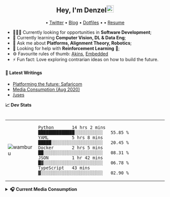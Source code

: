 <h2 align="center">Hey, I'm Denzel<img src="https://github.com/wamburu/wamburu/raw/master/assets/hi.gif" width="23px"></h2>

<p align="center">
  • <a href="https://twitter.com/denzelwamburu">Twitter</a>
  • <a href="https://wamburu.codes">Blog</a>
  • <a href="https://github.com/wamburu/dotfiles">Dotfiles</a> •
  • <a href="https://resume.wamburu.codes">Resume</a>

</p>

- 🕵🏿‍♂️ Currently looking for opportunities in **Software Development**;
- 🌱 Currently learning **Computer Vision, DL & Data Eng**;
- 💬 Ask me about **Platforms, Alignment Theory, Robotics**;
- 🤔 Looking for help with **Reinforcement Learning** 👾;
- ⚙️ Favourite rules of thumb: [Akins](https://spacecraft.ssl.umd.edu/akins_laws.html), [Embedded](https://embeddedartistry.com/blog/2018/04/26/embedded-rules-of-thumb/)
- ⚡ Fun fact: Love exploring contrarian ideas on how to build the future.

#### 📕 Latest Writings

<!--START_SECTION:posts-->
* [Platforming the future: Safaricom](https:&#x2F;&#x2F;wamburu.codes&#x2F;Platforming-the-future:-Safaricom)
* [Media Consumption (Aug 2020)](https:&#x2F;&#x2F;wamburu.codes&#x2F;Media-Consumption-(Aug-2020))
* [&#x2F;uses](https:&#x2F;&#x2F;wamburu.codes&#x2F;uses)
<!--END_SECTION:posts-->

<summary><strong>📈 Dev Stats </strong></summary>
<br>
<table>
<tr><td>

<a>
  <img src="https://github-readme-stats.vercel.app/api?username=wamburu&show_icons=true&count_private=true&theme=merko&hide=contribs" alt="wamburu" /> 
</a>
</td><td>

<!--START_SECTION:waka-->
```text
Python       14 hrs 2 mins   ██████████████░░░░░░░░░░░   55.85 % 
YAML         5 hrs 8 mins    █████░░░░░░░░░░░░░░░░░░░░   20.45 % 
Docker       2 hrs 5 mins    ██░░░░░░░░░░░░░░░░░░░░░░░   08.31 % 
JSON         1 hr 42 mins    █▓░░░░░░░░░░░░░░░░░░░░░░░   06.78 % 
TypeScript   43 mins         ▓░░░░░░░░░░░░░░░░░░░░░░░░   02.90 % 
```
<!--END_SECTION:waka-->

</td></tr>
</table>

<details>

<summary><strong>🎧 Current Media Consumption </strong></summary>

<table>

<tr><th>Books/Essays </th> <th>Podcasts/Music</th></tr>
<tr><td>

| Title                                                                                         |                        Topic |
| --------------------------------------------------------------------------------------------- | ---------------------------: |
| [Anti-Fragile](https://www.amazon.com/Antifragile-Things-That-Disorder-Incerto/dp/0812979680) | Mental Models, Contrarianism |
| [Less Wrong](https://www.lesswrong.com)                                                       |                AI, Reasoning |
| [WeeklyRobotics](https://weeklyrobotics.com/)                                                 |                     Robotics |
| [YC Library](https://www.ycombinator.com/library)                                             |                     Startups |

</td><td>

<a>
  <img align="center" src="https://spotify-github-profile.vercel.app/api/view?uid=denzelwamburu&cover_image=false" />
</a>
</td></tr>
</table>
</details>
